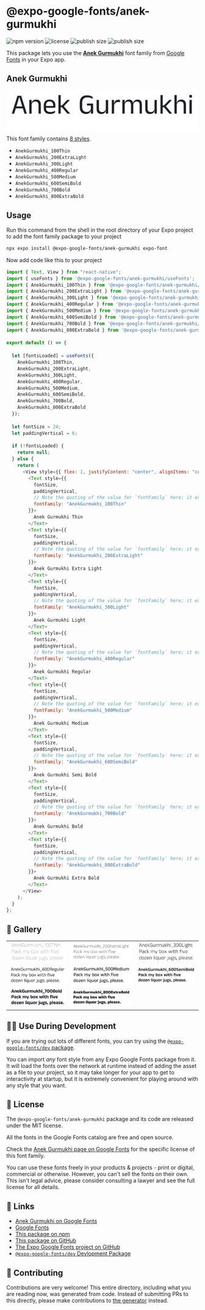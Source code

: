 # @expo-google-fonts/anek-gurmukhi

![npm version](https://flat.badgen.net/npm/v/@expo-google-fonts/anek-gurmukhi)
![license](https://flat.badgen.net/github/license/expo/google-fonts)
![publish size](https://flat.badgen.net/packagephobia/install/@expo-google-fonts/anek-gurmukhi)
![publish size](https://flat.badgen.net/packagephobia/publish/@expo-google-fonts/anek-gurmukhi)

This package lets you use the [**Anek Gurmukhi**](https://fonts.google.com/specimen/Anek+Gurmukhi) font family from [Google Fonts](https://fonts.google.com/) in your Expo app.

## Anek Gurmukhi

![Anek Gurmukhi](./font-family.png)

This font family contains [8 styles](#-gallery).

- `AnekGurmukhi_100Thin`
- `AnekGurmukhi_200ExtraLight`
- `AnekGurmukhi_300Light`
- `AnekGurmukhi_400Regular`
- `AnekGurmukhi_500Medium`
- `AnekGurmukhi_600SemiBold`
- `AnekGurmukhi_700Bold`
- `AnekGurmukhi_800ExtraBold`

## Usage

Run this command from the shell in the root directory of your Expo project to add the font family package to your project

```sh
npx expo install @expo-google-fonts/anek-gurmukhi expo-font
```

Now add code like this to your project

```js
import { Text, View } from "react-native";
import { useFonts } from '@expo-google-fonts/anek-gurmukhi/useFonts';
import { AnekGurmukhi_100Thin } from '@expo-google-fonts/anek-gurmukhi/100Thin';
import { AnekGurmukhi_200ExtraLight } from '@expo-google-fonts/anek-gurmukhi/200ExtraLight';
import { AnekGurmukhi_300Light } from '@expo-google-fonts/anek-gurmukhi/300Light';
import { AnekGurmukhi_400Regular } from '@expo-google-fonts/anek-gurmukhi/400Regular';
import { AnekGurmukhi_500Medium } from '@expo-google-fonts/anek-gurmukhi/500Medium';
import { AnekGurmukhi_600SemiBold } from '@expo-google-fonts/anek-gurmukhi/600SemiBold';
import { AnekGurmukhi_700Bold } from '@expo-google-fonts/anek-gurmukhi/700Bold';
import { AnekGurmukhi_800ExtraBold } from '@expo-google-fonts/anek-gurmukhi/800ExtraBold';

export default () => {

  let [fontsLoaded] = useFonts({
    AnekGurmukhi_100Thin, 
    AnekGurmukhi_200ExtraLight, 
    AnekGurmukhi_300Light, 
    AnekGurmukhi_400Regular, 
    AnekGurmukhi_500Medium, 
    AnekGurmukhi_600SemiBold, 
    AnekGurmukhi_700Bold, 
    AnekGurmukhi_800ExtraBold
  });

  let fontSize = 24;
  let paddingVertical = 6;

  if (!fontsLoaded) {
    return null;
  } else {
    return (
      <View style={{ flex: 1, justifyContent: "center", alignItems: "center" }}>
        <Text style={{
          fontSize,
          paddingVertical,
          // Note the quoting of the value for `fontFamily` here; it expects a string!
          fontFamily: "AnekGurmukhi_100Thin"
        }}>
          Anek Gurmukhi Thin
        </Text>
        <Text style={{
          fontSize,
          paddingVertical,
          // Note the quoting of the value for `fontFamily` here; it expects a string!
          fontFamily: "AnekGurmukhi_200ExtraLight"
        }}>
          Anek Gurmukhi Extra Light
        </Text>
        <Text style={{
          fontSize,
          paddingVertical,
          // Note the quoting of the value for `fontFamily` here; it expects a string!
          fontFamily: "AnekGurmukhi_300Light"
        }}>
          Anek Gurmukhi Light
        </Text>
        <Text style={{
          fontSize,
          paddingVertical,
          // Note the quoting of the value for `fontFamily` here; it expects a string!
          fontFamily: "AnekGurmukhi_400Regular"
        }}>
          Anek Gurmukhi Regular
        </Text>
        <Text style={{
          fontSize,
          paddingVertical,
          // Note the quoting of the value for `fontFamily` here; it expects a string!
          fontFamily: "AnekGurmukhi_500Medium"
        }}>
          Anek Gurmukhi Medium
        </Text>
        <Text style={{
          fontSize,
          paddingVertical,
          // Note the quoting of the value for `fontFamily` here; it expects a string!
          fontFamily: "AnekGurmukhi_600SemiBold"
        }}>
          Anek Gurmukhi Semi Bold
        </Text>
        <Text style={{
          fontSize,
          paddingVertical,
          // Note the quoting of the value for `fontFamily` here; it expects a string!
          fontFamily: "AnekGurmukhi_700Bold"
        }}>
          Anek Gurmukhi Bold
        </Text>
        <Text style={{
          fontSize,
          paddingVertical,
          // Note the quoting of the value for `fontFamily` here; it expects a string!
          fontFamily: "AnekGurmukhi_800ExtraBold"
        }}>
          Anek Gurmukhi Extra Bold
        </Text>
      </View>
    );
  }
};
```

## 🔡 Gallery


||||
|-|-|-|
|![AnekGurmukhi_100Thin](./100Thin/AnekGurmukhi_100Thin.ttf.png)|![AnekGurmukhi_200ExtraLight](./200ExtraLight/AnekGurmukhi_200ExtraLight.ttf.png)|![AnekGurmukhi_300Light](./300Light/AnekGurmukhi_300Light.ttf.png)||
|![AnekGurmukhi_400Regular](./400Regular/AnekGurmukhi_400Regular.ttf.png)|![AnekGurmukhi_500Medium](./500Medium/AnekGurmukhi_500Medium.ttf.png)|![AnekGurmukhi_600SemiBold](./600SemiBold/AnekGurmukhi_600SemiBold.ttf.png)||
|![AnekGurmukhi_700Bold](./700Bold/AnekGurmukhi_700Bold.ttf.png)|![AnekGurmukhi_800ExtraBold](./800ExtraBold/AnekGurmukhi_800ExtraBold.ttf.png)|||


## 👩‍💻 Use During Development

If you are trying out lots of different fonts, you can try using the [`@expo-google-fonts/dev` package](https://github.com/expo/google-fonts/tree/master/font-packages/dev#readme).

You can import _any_ font style from any Expo Google Fonts package from it. It will load the fonts over the network at runtime instead of adding the asset as a file to your project, so it may take longer for your app to get to interactivity at startup, but it is extremely convenient for playing around with any style that you want.


## 📖 License

The `@expo-google-fonts/anek-gurmukhi` package and its code are released under the MIT license.

All the fonts in the Google Fonts catalog are free and open source.

Check the [Anek Gurmukhi page on Google Fonts](https://fonts.google.com/specimen/Anek+Gurmukhi) for the specific license of this font family.

You can use these fonts freely in your products & projects - print or digital, commercial or otherwise. However, you can't sell the fonts on their own. This isn't legal advice, please consider consulting a lawyer and see the full license for all details.

## 🔗 Links

- [Anek Gurmukhi on Google Fonts](https://fonts.google.com/specimen/Anek+Gurmukhi)
- [Google Fonts](https://fonts.google.com/)
- [This package on npm](https://www.npmjs.com/package/@expo-google-fonts/anek-gurmukhi)
- [This package on GitHub](https://github.com/expo/google-fonts/tree/master/font-packages/anek-gurmukhi)
- [The Expo Google Fonts project on GitHub](https://github.com/expo/google-fonts)
- [`@expo-google-fonts/dev` Devlopment Package](https://github.com/expo/google-fonts/tree/master/font-packages/dev)

## 🤝 Contributing

Contributions are very welcome! This entire directory, including what you are reading now, was generated from code. Instead of submitting PRs to this directly, please make contributions to [the generator](https://github.com/expo/google-fonts/tree/master/packages/generator) instead.
